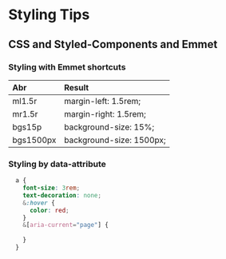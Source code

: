 # Styling Tips

## CSS and Styled-Components and Emmet

### Styling with Emmet shortcuts

|Abr|Result|
|:---|:---|
|ml1.5r|margin-left: 1.5rem;|
|mr1.5r|margin-right: 1.5rem;|
|bgs15p|background-size: 15%;|
|bgs1500px|background-size: 1500px;|

### Styling by data-attribute

```css
  a {
    font-size: 3rem;
    text-decoration: none;
    &:hover {
      color: red;
    }
    &[aria-current="page"] {
      
    }
  }
```


